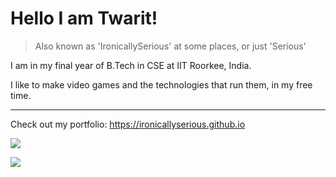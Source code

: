 # Hello I am Twarit! 

> Also known as 'IronicallySerious' at some places, or just 'Serious'

I am in my final year of B.Tech in CSE at IIT Roorkee, India.

I like to make video games and the technologies that run them, in my free time.

---

Check out my portfolio: https://ironicallyserious.github.io

![](https://github-readme-stats.vercel.app/api?username=IronicallySerious&theme=gruvbox&show_icons=true&hide_rank=true&count_private=true&hide=stars&include_all_commits=true)

![](https://komarev.com/ghpvc/?username=IronicallySerious)
